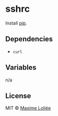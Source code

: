 # sshrc

Install [pip](https://github.com/Russell91/sshrc).

## Dependencies

- `curl`

## Variables

n/a

## License

MIT © [Maxime Loliée](https://github.com/loliee/)
